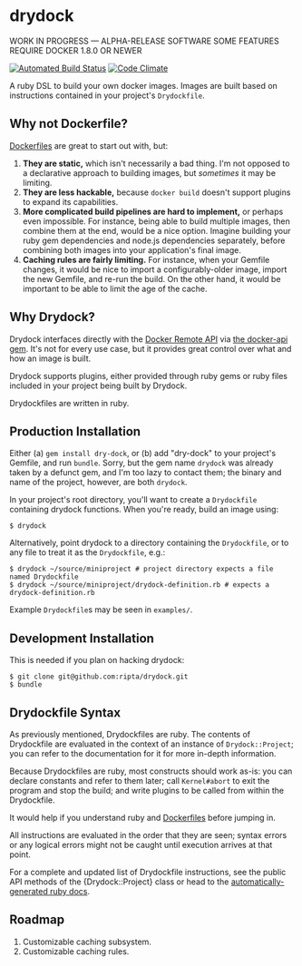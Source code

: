 # drydock

WORK IN PROGRESS — ALPHA-RELEASE SOFTWARE
SOME FEATURES REQUIRE DOCKER 1.8.0 OR NEWER

[![Automated Build Status](https://travis-ci.org/ripta/drydock.svg)](https://travis-ci.org/ripta/drydock)
[![Code Climate](https://codeclimate.com/github/ripta/drydock/badges/gpa.svg)](https://codeclimate.com/github/ripta/drydock)

A ruby DSL to build your own docker images. Images are built based on instructions
contained in your project's `Drydockfile`.

## Why not Dockerfile?

[Dockerfiles](https://docs.docker.com/reference/builder/) are great to start out
with, but:

1. **They are static,** which isn't necessarily a bad thing. I'm not opposed to
a declarative approach to building images, but _sometimes_ it may be limiting.
2. **They are less hackable,** because `docker build` doesn't support plugins
to expand its capabilities.
3. **More complicated build pipelines are hard to implement,** or perhaps even
impossible. For instance, being able to build multiple images, then combine them
at the end, would be a nice option. Imagine building your ruby gem dependencies
and node.js dependencies separately, before combining both images into your
application's final image.
4. **Caching rules are fairly limiting.** For instance, when your Gemfile changes,
it would be nice to import a configurably-older image, import the new Gemfile,
and re-run the build. On the other hand, it would be important to be able to limit
the age of the cache.

## Why Drydock?

Drydock interfaces directly with the [Docker Remote API](https://docs.docker.com/reference/api/docker_remote_api/)
via [the docker-api gem](https://github.com/swipely/docker-api/). It's
not for every use case, but it provides great control over what and how an image
is built.

Drydock supports plugins, either provided through ruby gems or ruby files included
in your project being built by Drydock.

Drydockfiles are written in ruby.

## Production Installation

Either (a) `gem install dry-dock`, or (b) add "dry-dock" to your project's Gemfile,
and run `bundle`. Sorry, but the gem name `drydock` was already taken by a defunct
gem, and I'm too lazy to contact them; the binary and name of the project, however,
are both `drydock`.

In your project's root directory, you'll want to create a `Drydockfile` containing
drydock functions. When you're ready, build an image using:

```
$ drydock
```

Alternatively, point drydock to a directory containing the `Drydockfile`, or to any
file to treat it as the `Drydockfile`, e.g.:

```
$ drydock ~/source/miniproject # project directory expects a file named Drydockfile
$ drydock ~/source/miniproject/drydock-definition.rb # expects a drydock-definition.rb
```

Example `Drydockfile`s may be seen in `examples/`.

## Development Installation

This is needed if you plan on hacking drydock:

```
$ git clone git@github.com:ripta/drydock.git
$ bundle
```

## Drydockfile Syntax

As previously mentioned, Drydockfiles are ruby. The contents of Drydockfile are
evaluated in the context of an instance of `Drydock::Project`; you can refer to
the documentation for it for more in-depth information.

Because Drydockfiles are ruby, most constructs should work as-is: you can declare
constants and refer to them later; call `Kernel#abort` to exit the program and
stop the build; and write plugins to be called from within the Drydockfile.

It would help if you understand ruby and
[Dockerfiles](https://docs.docker.com/reference/builder/) before jumping in.

All instructions are evaluated in the order that they are seen; syntax errors or
any logical errors might not be caught until execution arrives at that point.

For a complete and updated list of Drydockfile instructions, see the public API
methods of the {Drydock::Project} class or head to the
[automatically-generated ruby docs](http://www.rubydoc.info/gems/dry-dock).


## Roadmap

1. Customizable caching subsystem.
4. Customizable caching rules.
